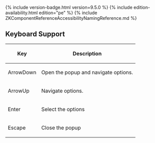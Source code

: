  {% include
version-badge.html version=9.5.0 %} {% include edition-availability.html edition="pe" %} {% include
ZKComponentReferenceAccessibilityNamingReference.md %}

## Keyboard Support

<table>
<thead>
<tr class="header">
<th><center>
<p>Key</p>
</center></th>
<th><center>
<p>Description</p>
</center></th>
</tr>
</thead>
<tbody>
<tr class="odd">
<td><p>ArrowDown</p></td>
<td><p>Open the popup and navigate options.</p></td>
</tr>
<tr class="even">
<td><p>ArrowUp</p></td>
<td><p>Navigate options.</p></td>
</tr>
<tr class="odd">
<td><p>Enter</p></td>
<td><p>Select the options</p></td>
</tr>
<tr class="even">
<td><p>Escape</p></td>
<td><p>Close the popup</p></td>
</tr>
</tbody>
</table>
